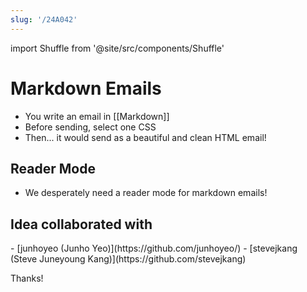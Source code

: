 ```yaml
---
slug: '/24A042'
---
```


import Shuffle from '@site/src/components/Shuffle'

# Markdown Emails

- You write an email in [[Markdown]]
- Before sending, select one CSS
- Then... it would send as a beautiful and clean HTML email!

## Reader Mode

- We desperately need a reader mode for markdown emails!

## Idea collaborated with

<Shuffle>
- [junhoyeo (Junho Yeo)](https://github.com/junhoyeo/)
- [stevejkang (Steve Juneyoung Kang)](https://github.com/stevejkang)
</Shuffle>

Thanks!
